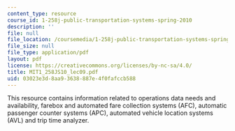 ```yaml
---
content_type: resource
course_id: 1-258j-public-transportation-systems-spring-2010
description: ''
file: null
file_location: /coursemedia/1-258j-public-transportation-systems-spring-2010/03023e3d8aa93638887e4f0fafccb588_MIT1_258JS10_lec09.pdf
file_size: null
file_type: application/pdf
layout: pdf
license: https://creativecommons.org/licenses/by-nc-sa/4.0/
title: MIT1_258JS10_lec09.pdf
uid: 03023e3d-8aa9-3638-887e-4f0fafccb588
---
```

This resource contains information related to operations data needs and availability, farebox and automated fare collection systems (AFC), automatic passenger counter systems (APC), automated vehicle location systems (AVL) and trip time analyzer. 